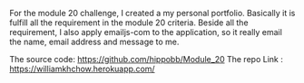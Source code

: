 For the module 20 challenge, I created a my personal portfolio. Basically it is fulfill all the requirement in the module 20 criteria.
Beside all the requirement, I also apply emailjs-com to the application, so it really email the name, email address and message to me.

The source code: https://github.com/hippobb/Module_20
The repo Link :  https://williamkhchow.herokuapp.com/
